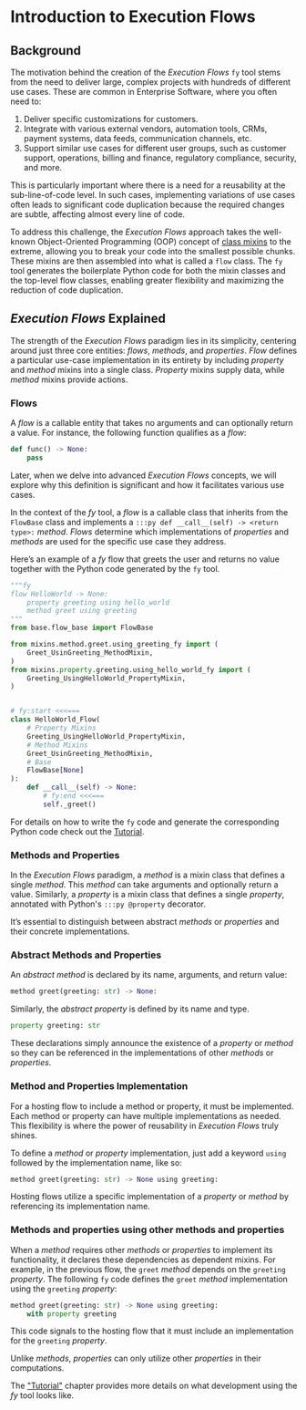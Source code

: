 # Introduction to Execution Flows

## Background

The motivation behind the creation of the _Execution Flows_ `fy` tool stems from the need to deliver large, complex projects with hundreds of different use cases. These are common in Enterprise Software, where you often need to:

1. Deliver specific customizations for customers.
2. Integrate with various external vendors, automation tools, CRMs, payment systems, data feeds, communication channels, etc.
3. Support similar use cases for different user groups, such as customer support, operations, billing and finance, regulatory compliance, security, and more.

This is particularly important where there is a need for a reusability at the sub-line-of-code level. In such cases, implementing variations of use cases often leads to significant code duplication because the required changes are subtle, affecting almost every line of code.

To address this challenge, the _Execution Flows_ approach takes the well-known Object-Oriented Programming (OOP) concept of [class mixins](https://en.wikipedia.org/wiki/Mixin) to the extreme, allowing you to break your code into the smallest possible chunks. These mixins are then assembled into what is called a `flow` class. The `fy` tool generates the boilerplate Python code for both the mixin classes and the top-level flow classes, enabling greater flexibility and maximizing the reduction of code duplication.


## _Execution Flows_ Explained

The strength of the _Execution Flows_ paradigm lies in its simplicity, centering around just three core entities: _flows_, _methods_, and _properties_. _Flow_ defines a particular use-case implementation in its entirety by including _property_ and _method_ mixins into a single class. _Property_ mixins supply data, while _method_ mixins provide actions.

### Flows

A _flow_ is a callable entity that takes no arguments and can optionally return a value. For instance, the following function qualifies as a _flow_:

```py
def func() -> None:
    pass
```

Later, when we delve into advanced _Execution Flows_ concepts, we will explore why this definition is significant and how it facilitates various use cases.

In the context of the _fy_ tool, a _flow_ is a callable class that inherits from the `FlowBase` class and implements a `:::py def __call__(self) -> <return type>:` _method_. _Flows_ determine which implementations of _properties_ and _methods_ are used for the specific use case they address.

Here’s an example of a _fy_ flow that greets the user and returns no value together with the Python code generated by the `fy` tool.
```python title="flows/hello_worlg_using_greeting_fy.py" linenums="1"
"""fy
flow HelloWorld -> None:
    property greeting using hello_world
    method greet using greeting
"""
from base.flow_base import FlowBase

from mixins.method.greet.using_greeting_fy import (
    Greet_UsinGreeting_MethodMixin,
)
from mixins.property.greeting.using_hello_world_fy import (
    Greeting_UsingHelloWorld_PropertyMixin,
)


# fy:start <<<===
class HelloWorld_Flow(
    # Property Mixins
    Greeting_UsingHelloWorld_PropertyMixin,
    # Method Mixins
    Greet_UsinGreeting_MethodMixin,
    # Base
    FlowBase[None]
):
    def __call__(self) -> None:
        # fy:end <<<===
        self._greet()
```

For details on how to write the `fy` code and generate the corresponding Python code check out the [Tutorial](tutorial/flow/flow/).

### Methods and Properties

In the _Execution Flows_ paradigm, a _method_ is a mixin class that defines a single _method_. This _method_ can take arguments and optionally return a value. Similarly, a _property_ is a mixin class that defines a single _property_, annotated with Python's `:::py @property` decorator.

It’s essential to distinguish between abstract _methods_ or _properties_ and their concrete implementations.

### Abstract Methods and Properties

An _abstract method_ is declared by its name, arguments, and return value:

```py
method greet(greeting: str) -> None:
```
Similarly, the _abstract property_ is defined by its name and type.

```py
property greeting: str
```
These declarations simply announce the existence of a _property_ or _method_ so they can be referenced in the implementations of other _methods_ or _properties_.

### Method and Properties Implementation

For a hosting flow to include a method or property, it must be implemented. Each method or property can have multiple implementations as needed. This flexibility is where the power of reusability in _Execution Flows_ truly shines. 

To define a _method_ or _property_ implementation, just add a keyword `using` followed by the implementation name, like so:

```py
method greet(greeting: str) -> None using greeting:
```

Hosting flows utilize a specific implementation of a _property_ or _method_ by referencing its implementation name.

### Methods and properties using other methods and properties

When a _method_ requires other _methods_ or _properties_ to implement its functionality, it declares these dependencies as dependent mixins. For example, in the previous flow, the `greet` _method_ depends on the `greeting` _property_. The following `fy` code defines the `greet` _method_ implementation using the `greeting` _property_:

```py
method greet(greeting: str) -> None using greeting:
    with property greeting
```

This code signals to the hosting flow that it must include an implementation for the `greeting` _property_.

Unlike _methods_, _properties_ can only utilize other _properties_ in their computations.

The ["Tutorial"](/tutorial/flow/flow) chapter provides more details on what development using the _fy_ tool looks like.
